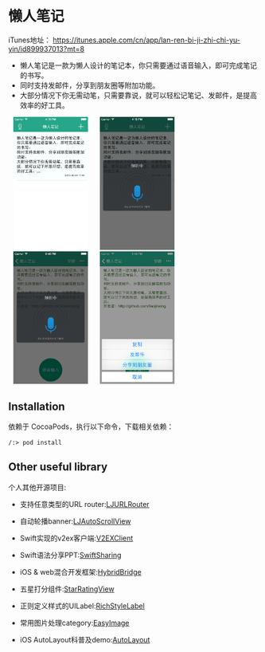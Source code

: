 
懒人笔记
=========
iTunes地址： https://itunes.apple.com/cn/app/lan-ren-bi-ji-zhi-chi-yu-yin/id899937013?mt=8 

- 懒人笔记是一款为懒人设计的笔记本，你只需要通过语音输入，即可完成笔记的书写。
- 同时支持发邮件，分享到朋友圈等附加功能。
- 大部分情况下你无需动笔，只需要靠说，就可以轻松记笔记、发邮件，是提高效率的好工具。

<img src="ScreenShot/home1_40.png" alt="首页" width="150px" hspace="10"/>
<img src="ScreenShot/home2_40.png" alt="笔记" width="150px" hspace="10"/>
<img src="ScreenShot/voice_40.png" alt="语音" width="150px" hspace="10"/>
<img src="ScreenShot/share_40.png" alt="分享" width="150px" hspace="10"/>

Installation
-----------
依赖于 CocoaPods，执行以下命令，下载相关依赖：

    /:> pod install

Other useful library
-------------
个人其他开源项目:

- 支持任意类型的URL router:[LJURLRouter]

- 自动轮播banner:[LJAutoScrollView]

- Swift实现的v2ex客户端:[V2EXClient]

- Swift语法分享PPT:[SwiftSharing]

- iOS \& web混合开发框架:[HybridBridge]

- 五星打分组件:[StarRatingView]

- 正则定义样式的UILabel:[RichStyleLabel]

- 常用图片处理category:[EasyImage]

- iOS AutoLayout科普及demo:[AutoLayout]

[LJAutoScrollView]:https://github.com/liaojinxing/LJAutoScrollView
[V2EXClient]:https://github.com/liaojinxing/V2EXClient
[SwiftSharing]:https://github.com/liaojinxing/SwiftSharing
[StarRatingView]:https://github.com/liaojinxing/StarRatingView
[HybridBridge]:https://github.com/liaojinxing/HybridBridge
[RichStyleLabel]:https://github.com/liaojinxing/RichStyleLabel
[EasyImage]:https://github.com/liaojinxing/EasyImage
[AutoLayout]:https://github.com/liaojinxing/Autolayout
[LJURLRouter]:https://github.com/liaojinxing/LJURLRouter
[Voice2Note]:https://github.com/liaojinxing/Voice2Note
